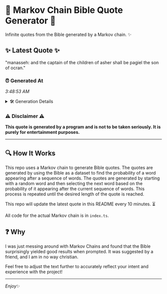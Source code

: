 # 📖 Markov Chain Bible Quote Generator 📖

Infinite quotes from the Bible generated by a Markov chain. ✨

## ✨ Latest Quote ✨
"manasseh: and the captain of the children of asher shall be pagiel the son of ocran."

### ⏰ Generated At
*3:48:53 AM*

<details>
    <summary>🛠️ Generation Details</summary>
    <p>
        <strong>🌱 Seed:</strong> manasseh:<br>
        <strong>🔄 Iterations:</strong> 15<br>
        <strong>📜 Context History:</strong><br>[ manasseh: ]: and<br>[ manasseh:, and ]: the<br>[ manasseh:, and, the ]: captain<br>[ manasseh:, and, the, captain ]: of<br>[ manasseh:, and, the, captain, of ]: the<br>[ manasseh:, and, the, captain, of, the ]: children<br>[ and, the, captain, of, the, children ]: of<br>[ the, captain, of, the, children, of ]: asher<br>[ captain, of, the, children, of, asher ]: shall<br>[ of, the, children, of, asher, shall ]: be<br>[ the, children, of, asher, shall, be ]: pagiel<br>[ children, of, asher, shall, be, pagiel ]: the<br>[ of, asher, shall, be, pagiel, the ]: son<br>[ asher, shall, be, pagiel, the, son ]: of<br>[ shall, be, pagiel, the, son, of ]: ocran.<br>
    </p>
</details>

### ⚠️ Disclaimer ⚠️
**This quote is generated by a program and is not to be taken seriously. It is purely for entertainment purposes.**

---

## 🔍 How It Works

This repo uses a Markov chain to generate Bible quotes. The quotes are generated by using the Bible as a dataset to find the probability of a word appearing after a sequence of words. The quotes are generated by starting with a random word and then selecting the next word based on the probability of it appearing after the current sequence of words. This process is repeated until the desired length of the quote is reached.

This repo will update the latest quote in this README every 10 minutes. ⏳

All code for the actual Markov chain is in `index.ts`.

## ❓ Why

I was just messing around with Markov Chains and found that the Bible surprisingly yielded good results when prompted. 
It was suggested by a friend, and I am in no way christian.

Feel free to adjust the text further to accurately reflect your intent and experience with the project!

---

*Enjoy*✨
